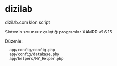 # dizilab
dizilab.com klon script

Sistemin sorunsuz çalıştığı programlar
XAMPP v5.6.15

Düzenle:

      app/config/config.php
      app/config/database.php
      app/helpers/MY_Helper.php



